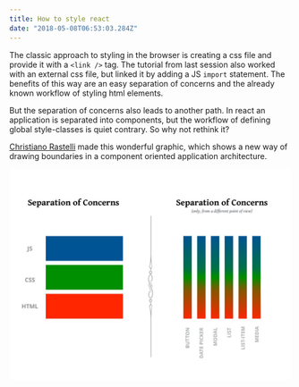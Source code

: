 ```yaml
---
title: How to style react
date: "2018-05-08T06:53:03.284Z"
---
```


The classic approach to styling in the browser is creating a
css file and provide it with a `<link />` tag. The tutorial
from last session also worked with an external css file, but
linked it by adding a JS `import` statement. The benefits of
this way are an easy separation of concerns and the already
known workflow of styling html elements.

But the separation of concerns also leads to another path.
In react an application is separated into components, but
the workflow of defining global style-classes is quiet
contrary. So why not rethink it?

[Christiano Rastelli](https://twitter.com/areaweb) made this
wonderful graphic, which shows a new way of drawing
boundaries in a component oriented application architecture.

![separation of concerns](./separation-of-concerns.jpg)
